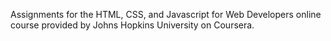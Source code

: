 Assignments for the HTML, CSS, and Javascript for Web Developers online course provided by Johns Hopkins University on Coursera. 
